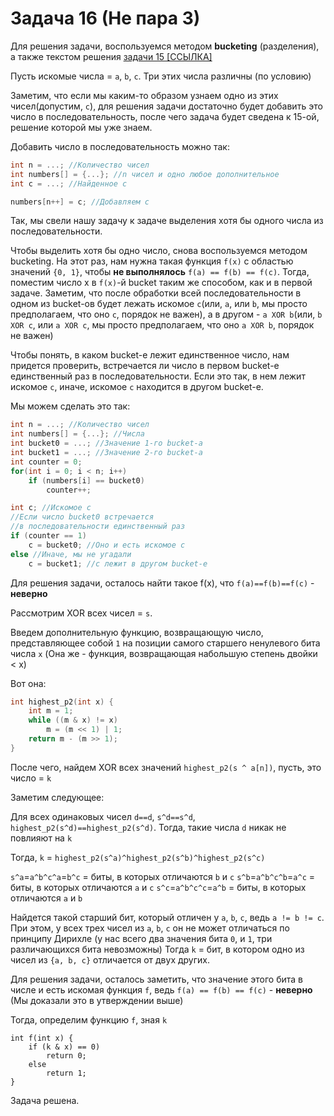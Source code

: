 
# Задача 16 (Не пара 3)
Для решения задачи, воспользуемся методом **bucketing** (разделения), а также текстом решения [задачи 15 [ССЫЛКА]](https://github.com/hse-du/hse-walkthrough/blob/main/contests/02/15.md)

Пусть искомые числа = `a`, `b`, `c`. Три этих числа различны (по условию)

Заметим, что если мы каким-то образом узнаем одно из этих чисел(допустим, `c`), для решения задачи достаточно будет добавить это число в последовательность, после чего задача будет сведена к 15-ой, решение которой мы уже знаем.

Добавить число в последовательность можно так:
```c
int n = ...; //Количество чисел
int numbers[] = {...}; //n чисел и одно любое дополнительное
int c = ...; //Найденное c

numbers[n++] = c; //Добавляем c
```

Так, мы свели нашу задачу к задаче выделения хотя бы одного числа из последовательности.

Чтобы выделить хотя бы одно число, снова воспользуемся методом bucketing.
На этот раз, нам нужна такая функция `f(x)` с областью значений `{0, 1}`, чтобы **не выполнялось** `f(a) == f(b) == f(c)`. Тогда, поместим число x в `f(x)`-й bucket таким же способом, как и в первой задаче.
Заметим, что после обработки всей последовательности в одном из bucket-ов будет лежать искомое `c`(или, `a`, или `b`, мы просто предполагаем, что оно `c`, порядок не важен), а в другом - `a XOR b`(или, `b XOR c`, или `a XOR c`, мы просто предполагаем, что оно `a XOR b`, порядок не важен)

Чтобы понять, в каком bucket-е лежит единственное число, нам придется проверить, встречается ли число в первом bucket-е единственный раз в последовательности. Если это так, в нем лежит искомое `c`, иначе, искомое `c` находится в другом bucket-е.

Мы можем сделать это так:
```c
int n = ...; //Количество чисел
int numbers[] = {...}; //Числа
int bucket0 = ...; //Значение 1-го bucket-а
int bucket1 = ...; //Значение 2-го bucket-а
int counter = 0;
for(int i = 0; i < n; i++)
    if (numbers[i] == bucket0)
        counter++;

int c; //Искомое c
//Если число bucket0 встречается
//в последовательности единственный раз
if (counter == 1) 
    c = bucket0; //Оно и есть искомое с
else //Иначе, мы не угадали
    c = bucket1; //c лежит в другом bucket-е
```

Для решения задачи, осталось найти такое f(x), что `f(a)==f(b)==f(c)` - **неверно**

Рассмотрим XOR всех чисел = `s`.

Введем дополнительную функцию, возвращающую число, представляющее собой `1` на позиции самого старшего ненулевого бита числа `x`
(Она же - функция, возвращающая набольшую степень двойки < x)

Вот она:
```c
int highest_p2(int x) {
    int m = 1;
    while ((m & x) != x)
        m = (m << 1) | 1;
    return m - (m >> 1);
}
```

После чего, найдем XOR всех значений `highest_p2(s ^ a[n])`, пусть, это число = `k`

Заметим следующее:

Для всех одинаковых чисел `d==d`, `s^d==s^d`, `highest_p2(s^d)==highest_p2(s^d)`. Тогда, такие числа `d` никак не повлияют на `k`

Тогда, `k` = `highest_p2(s^a)^highest_p2(s^b)^highest_p2(s^c)`

`s^a`=`a^b^c^a`=`b^c` = биты, в которых отличаются `b` и `c`
`s^b`=`a^b^c^b`=`a^c` = биты, в которых отличаются `a` и `c`
`s^c`=`a^b^c^c`=`a^b` = биты, в которых отличаются `a` и `b`

Найдется такой старший бит, который отличен у `a`, `b`, `c`, ведь `a != b != c`. При этом, у всех трех чисел из `a`, `b`, `c` он не может отличаться по принципу Дирихле (у нас всего два значения бита `0`, и `1`, три различающихся бита невозможны)
Тогда `k` = бит, в котором одно из чисел из `{a, b, c}` отличается от двух других.

Для решения задачи, осталось заметить, что значение этого бита в числе и есть искомая функция `f`, ведь `f(a) == f(b) == f(c)` - **неверно** (Мы доказали это в утверждении выше)

Тогда, определим функцию `f`, зная `k`
```
int f(int x) {
    if (k & x) == 0)
        return 0;
    else
        return 1;
}
```

Задача решена.